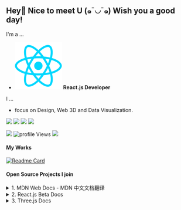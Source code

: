 ## Hey👋 Nice to meet U (๑¯◡¯๑) Wish you a good day!

I'm a ...
- [![](./img/reactjs.svg)](https://react.dev) **React.js Developer**

I ...
- focus on Design, Web 3D and Data Visualization.

[![](https://img.shields.io/badge/Python-3776AB?style=flat-square&logo=python&logoColor=white)](https://python.org)
[![](https://img.shields.io/badge/Go-1E90FF?style=flat-square&logo=go&logoColor=white)](https://go.dev)
[![](https://img.shields.io/badge/-JavaScript-red?style=flat-square&logo=javascript&logoColor=white)](https://javascript.info)
[![](https://img.shields.io/badge/Vue.js-4FC08D?style=flat-square&logo=Vue.js&logoColor=white)](https://reactjs.org)

[![](https://img.shields.io/badge/Three.js-000000?style=flat-square&logo=Three.js&logoColor=white)](https://threejs.org)
![profile Views](https://komarev.com/ghpvc/?username=ukea&label=Profile%20views&color=0e75b6&style=flat-square)
![](https://img.shields.io/github/stars/ukea?color=pink&style=flat-square)

#### My Works
[![Readme Card](https://ghrm.vercel.app/api/pin/?username=romce&repo=Node.js-Tour)](https://github.com/romce/Getting_Started_with_Node.js)
 
#### Open Source Projects I join
<details>
<summary>1. MDN Web Docs - MDN 中文文档翻译</summary>
Repo: https://github.com/mdn/translated-content

CSS排版 - 网格: https://developer.mozilla.org/zh-CN/docs/Learn/CSS/CSS_layout/Grids
</details>

<details>
<summary>2. React.js Beta Docs </summary>
Repo: https://github.com/mdn/translated-content
React.js 中文文档翻译
</details>

<details>
<summary>3. Three.js Docs </summary>
Repo: https://github.com/threejs
Three.js 中文文档翻译
</details>
